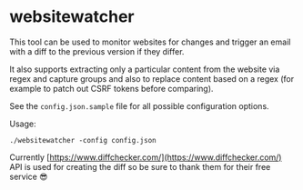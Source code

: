 # websitewatcher

This tool can be used to monitor websites for changes and trigger an email with a diff to the previous version if they differ.

It also supports extracting only a particular content from the website via regex and capture groups and also to replace content based on a regex (for example to patch out CSRF tokens before comparing).

See the `config.json.sample` file for all possible configuration options.

Usage:

```
./websitewatcher -config config.json
```

Currently [https://www.diffchecker.com/](https://www.diffchecker.com/) API is used for creating the diff so be sure to thank them for their free service 😎
